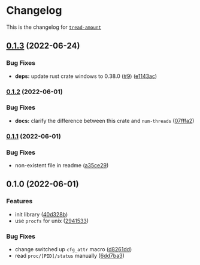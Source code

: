# Changelog

This is the changelog for [`tread-amount`](https://github.com/jzeuzs/thread-amount)

## [0.1.3](https://github.com/devtomio/thread-amount/compare/v0.1.2...v0.1.3) (2022-06-24)


### Bug Fixes

* **deps:** update rust crate windows to 0.38.0 ([#9](https://github.com/devtomio/thread-amount/issues/9)) ([e1143ac](https://github.com/devtomio/thread-amount/commit/e1143ac2aa7d40de1aea950b4bc84fc8977d80b2))

### [0.1.2](https://github.com/devtomio/thread-amount/compare/v0.1.1...v0.1.2) (2022-06-01)


### Bug Fixes

* **docs:** clarify the difference between this crate and `num-threads` ([07fffa2](https://github.com/devtomio/thread-amount/commit/07fffa2c5dad980b2b2c7ff6179ca37af7f7cb65))

### [0.1.1](https://github.com/devtomio/thread-amount/compare/v0.1.0...v0.1.1) (2022-06-01)


### Bug Fixes

* non-existent file in readme ([a35ce29](https://github.com/devtomio/thread-amount/commit/a35ce2911a6246e59396d77c9577499e0c866dd2))

## 0.1.0 (2022-06-01)


### Features

* init library ([40d328b](https://github.com/devtomio/thread-amount/commit/40d328b75438a3247bf41171089a5153760532f6))
* use `procfs` for unix ([2941533](https://github.com/devtomio/thread-amount/commit/294153329a7cfa7dc196e784d85c01dd72a3b4f5))


### Bug Fixes

* change switched up `cfg_attr` macro ([d8261dd](https://github.com/devtomio/thread-amount/commit/d8261dd53cf250662aada1f1d0c03425d042bb5c))
* read `proc/[PID]/status` manually ([6dd7ba3](https://github.com/devtomio/thread-amount/commit/6dd7ba38336624895860e17a21cbef3d3ef9148c))
